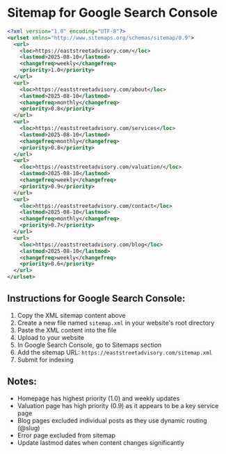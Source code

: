 # Sitemap for Google Search Console

```xml
<?xml version="1.0" encoding="UTF-8"?>
<urlset xmlns="http://www.sitemaps.org/schemas/sitemap/0.9">
  <url>
    <loc>https://eaststreetadvisory.com/</loc>
    <lastmod>2025-08-10</lastmod>
    <changefreq>weekly</changefreq>
    <priority>1.0</priority>
  </url>
  <url>
    <loc>https://eaststreetadvisory.com/about</loc>
    <lastmod>2025-08-10</lastmod>
    <changefreq>monthly</changefreq>
    <priority>0.8</priority>
  </url>
  <url>
    <loc>https://eaststreetadvisory.com/services</loc>
    <lastmod>2025-08-10</lastmod>
    <changefreq>monthly</changefreq>
    <priority>0.8</priority>
  </url>
  <url>
    <loc>https://eaststreetadvisory.com/valuation/</loc>
    <lastmod>2025-08-10</lastmod>
    <changefreq>weekly</changefreq>
    <priority>0.9</priority>
  </url>
  <url>
    <loc>https://eaststreetadvisory.com/contact</loc>
    <lastmod>2025-08-10</lastmod>
    <changefreq>monthly</changefreq>
    <priority>0.7</priority>
  </url>
  <url>
    <loc>https://eaststreetadvisory.com/blog</loc>
    <lastmod>2025-08-10</lastmod>
    <changefreq>weekly</changefreq>
    <priority>0.6</priority>
  </url>
</urlset>
```

## Instructions for Google Search Console:

1. Copy the XML sitemap content above
2. Create a new file named `sitemap.xml` in your website's root directory
3. Paste the XML content into the file
4. Upload to your website
5. In Google Search Console, go to Sitemaps section
6. Add the sitemap URL: `https://eaststreetadvisory.com/sitemap.xml`
7. Submit for indexing

## Notes:
- Homepage has highest priority (1.0) and weekly updates
- Valuation page has high priority (0.9) as it appears to be a key service page
- Blog pages excluded individual posts as they use dynamic routing (@slug)
- Error page excluded from sitemap
- Update lastmod dates when content changes significantly